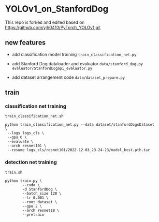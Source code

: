 # YOLOv1_on_StanfordDog
This repo is forked and edited based on https://github.com/yjh0410/PyTorch_YOLOv1.git

## new features

- add classification model training 
```train_classification_net.py```

- add Stanford Dog dataloader and evaluator
```data/stanford_dog.py```
```evaluator/StanfordDogapi_evaluator.py```

- add dataset arrangement code
```data/dataset_prepare.py```

## train

### classification net training
```train_classification_net.sh```

```
python train_classification_net.py --data dataset/stanfordDogsDataset \
 --logs logs_cls \
 --gpu 0 \
 --evaluate \
 --arch resnet101 \
 --resume logs_cls/resnet101/2022-12-03_23-24-23/model_best.pth.tar
```

### detection net training
```train.sh```

```
python train.py \
        --cuda \
        -d StanfordDog \
        --batch_size 128 \
        --lr 0.001 \
        --root dataset \
        --gpu 2 \
        --arch resnet18 \
        --pretrain
```